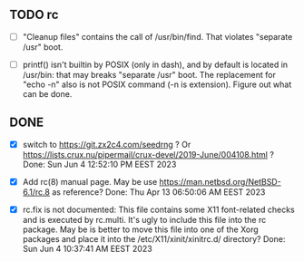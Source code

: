 TODO rc
-------

- [ ] "Cleanup files" contains the call of /usr/bin/find.
      That violates "separate /usr" boot.

- [ ] printf() isn't builtin by POSIX (only in dash), and by
      default is located in /usr/bin: that may breaks "separate /usr" boot.
      The replacement for "echo -n" also is not POSIX command
      (-n is extension).  Figure out what can be done.


DONE
----

- [x] switch to https://git.zx2c4.com/seedrng ?
      Or https://lists.crux.nu/pipermail/crux-devel/2019-June/004108.html ?
      Done: Sun Jun  4 12:52:10 PM EEST 2023

- [x] Add rc(8) manual page.
      May be use https://man.netbsd.org/NetBSD-6.1/rc.8 as reference?
      Done: Thu Apr 13 06:50:06 AM EEST 2023

- [x] rc.fix is not documented:
      This file contains some X11 font-related checks and is executed by
      rc.multi.  It's ugly to include this file into the rc package.  May
      be is better to move this file into one of the Xorg packages and
      place it into the /etc/X11/xinit/xinitrc.d/ directory?
      Done: Sun Jun  4 10:37:41 AM EEST 2023
